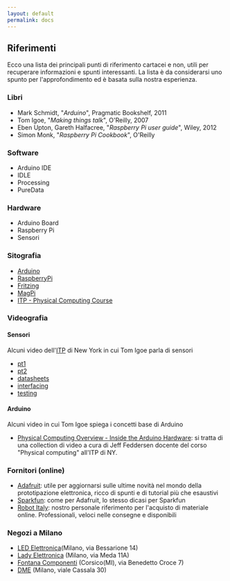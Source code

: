 ```yaml
---
layout: default
permalink: docs
---
```


## Riferimenti
Ecco una lista dei principali punti di riferimento cartacei e non, utili per recuperare informazioni e spunti interessanti.
La lista è da considerarsi uno spunto per l'approfondimento ed è basata sulla nostra esperienza.

### Libri
* Mark Schmidt, "_Arduino_", Pragmatic Bookshelf, 2011 
* Tom Igoe, "_Making things talk_", O'Reilly, 2007
* Eben Upton, Gareth Halfacree, "_Raspberry Pi user guide_", Wiley, 2012
* Simon Monk, "_Raspberry Pi Cookbook_", O'Reilly

### Software
* Arduino IDE
* IDLE
* Processing
* PureData

### Hardware
* Arduino Board
* Raspberry Pi
* Sensori

### Sitografia
* [Arduino](http://arduino.cc)
* [RaspberryPi](http://raspberrypi.org)
* [Fritzing](http://fritzing.org/home/)
* [MagPi](https://www.raspberrypi.org/magpi/)
* [ITP - Physical Computing Course](https://itp.nyu.edu/physcomp/)

### Videografia

#### Sensori
Alcuni video dell'[ITP](https://tisch.nyu.edu/itp) di New York in cui Tom Igoe parla di sensori

* [pt1](https://vimeo.com/102042976 "pt1")
* [pt2](https://vimeo.com/102044250 "pt2")
* [datasheets](https://vimeo.com/102558686 "datasheets")
* [interfacing](https://vimeo.com/102557200 "interfacing")
* [testing](https://vimeo.com/102559255 "testing")

#### Arduino
Alcuni video in cui Tom Igoe spiega i concetti base di Arduino

* [Physical Computing Overview - Inside the Arduino Hardware](https://vimeo.com/132349270): si tratta di una collection di video a cura di Jeff Feddersen docente del corso "Physical computing" all'ITP di NY.

### Fornitori (online)
* [Adafruit](https://www.adafruit.com/): utile per aggiornarsi sulle ultime novità nel mondo della prototipazione elettronica, ricco di spunti e di tutorial più che esaustivi
* [Sparkfun](https://www.sparkfun.com/): come per Adafruit, lo stesso dicasi per Sparkfun
* [Robot Italy](http://www.robot-italy.com/): nostro personale riferimento per l'acquisto di materiale online. Professionali, veloci nelle consegne e disponibili

### Negozi a Milano
* [LED Elettronica](http://www.ledelettronica.com/)(Milano, via Bessarione 14)
* [Lady Elettronica](http://www.ladyelettronica.it/) (Milano, via Meda 11A)
* [Fontana Componenti](http://fontanacomponenti.it/) (Corsico(MI), via Benedetto Croce 7)
* [DME](http://www.dme.it/) (Milano, viale Cassala 30)	

